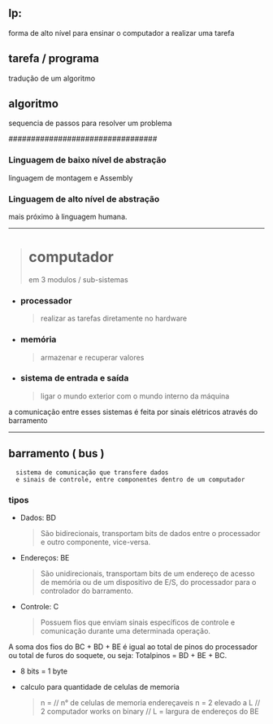 

## lp:
   forma de alto nível para ensinar o computador
   a realizar uma tarefa

## tarefa / programa
   tradução de um algoritmo

## algoritmo
   sequencia de passos para resolver um problema




#################################
### Linguagem de baixo nível de abstração
linguagem de montagem e Assembly

### Linguagem de alto nível de abstração
mais próximo à linguagem humana.

___
#

> # computador
   > em 3 modulos / sub-sistemas     
   - ### processador
      > realizar as tarefas diretamente no hardware
   - ### memória
      > armazenar e recuperar valores
   - ### sistema de entrada e saída
      > ligar o mundo exterior com o mundo interno da máquina

a comunicação entre esses sistemas é feita por sinais elétricos através do barramento


___
## barramento ( bus )
      sistema de comunicação que transfere dados
      e sinais de controle, entre componentes dentro de um computador
   ### tipos
   - Dados: BD
      > São bidirecionais, transportam bits de 
      dados  entre o processador e outro componente, vice-versa.
      
   - Endereços: BE
      > São unidirecionais, transportam bits de um 
      endereço de acesso 
       de memória ou de um dispositivo de E/S, do processador para o controlador do barramento.

   - Controle: C
      > Possuem fios que enviam sinais específicos de controle e comunicação
       durante uma determinada operação.

A soma dos fios do BC + BD + BE é igual ao total de pinos do processador ou total de furos do soquete, ou seja: Totalpinos = BD + BE + BC.


- 8 bits = 1 byte

- calculo para quantidade de celulas de memoria
   > n = // n° de celulas de memoria endereçaveis
   > n = 2 elevado a L
      // 2 computador works on binary
      // L = largura de endereços do BE
   > 